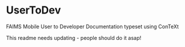 # UserToDev
FAIMS Mobile User to Developer Documentation typeset using ConTeXt


This readme needs updating - people should do it asap!
